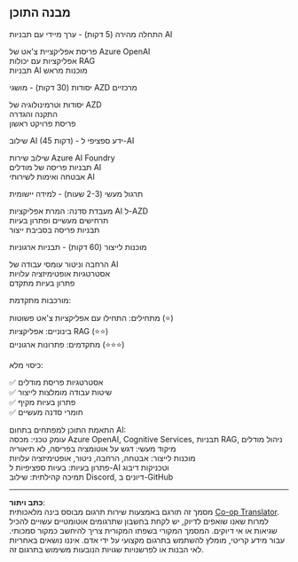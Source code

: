 <!--
CO_OP_TRANSLATOR_METADATA:
{
  "original_hash": "f043362c5ed91c41a815609e4f16bd48",
  "translation_date": "2025-09-12T21:32:31+00:00",
  "source_file": "course-outline.md",
  "language_code": "he"
}
-->
## מבנה התוכן

התחלה מהירה (5 דקות) - ערך מיידי עם תבניות AI

פריסת אפליקציית צ'אט של Azure OpenAI  
אפליקציות עם יכולות RAG  
תבניות AI מוכנות מראש  

יסודות (30 דקות) - מושגי AZD מרכזיים

יסודות וטרמינולוגיה של AZD  
התקנה והגדרה  
פריסת פרויקט ראשון  

שילוב AI (45 דקות) - ידע ספציפי ל-AI

שילוב שירות Azure AI Foundry  
תבניות פריסה של מודלים AI  
אבטחה ואימות לשירותי AI  

תרגול מעשי (2-3 שעות) - למידה יישומית

מעבדת סדנה: המרת אפליקציות AI ל-AZD  
תרחישים מעשיים ופתרון בעיות  
תבניות פריסה בסביבת ייצור  

מוכנות לייצור (60 דקות) - תבניות ארגוניות

הרחבה וניטור עומסי עבודה של AI  
אסטרטגיות אופטימיזציה עלויות  
פתרון בעיות מתקדם  

מורכבות מתקדמת:

מתחילים: התחילו עם אפליקציות צ'אט פשוטות (⭐)  
בינוניים: אפליקציות RAG (⭐⭐)  
מתקדמים: פתרונות ארגוניים (⭐⭐⭐)  

כיסוי מלא:

✅ אסטרטגיות פריסת מודלים  
✅ שיטות עבודה מומלצות לייצור  
✅ פתרון בעיות מקיף  
✅ חומרי סדנה מעשיים  

התאמת התוכן למפתחים בתחום AI:  
עומק טכני: מכסה Azure OpenAI, Cognitive Services, תבניות RAG, ניהול מודלים  
מיקוד מעשי: דגש על אוטומציה בפריסה, לא תיאוריה  
מוכנות לייצור: אבטחה, הרחבה, ניטור, אופטימיזציה עלויות  
פתרון בעיות: בעיות ספציפיות ל-AI וטכניקות דיבוג  
תמיכה קהילתית: שילוב Discord, דיונים ב-GitHub  

---

**כתב ויתור**:  
מסמך זה תורגם באמצעות שירות תרגום מבוסס בינה מלאכותית [Co-op Translator](https://github.com/Azure/co-op-translator). למרות שאנו שואפים לדיוק, יש לקחת בחשבון שתרגומים אוטומטיים עשויים להכיל שגיאות או אי דיוקים. המסמך המקורי בשפתו המקורית צריך להיחשב כמקור סמכותי. עבור מידע קריטי, מומלץ להשתמש בתרגום מקצועי על ידי אדם. איננו נושאים באחריות לאי הבנות או לפרשנויות שגויות הנובעות משימוש בתרגום זה.